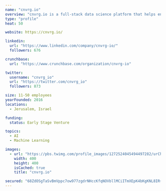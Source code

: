 ```yaml
---
name: "cnvrg.io"
overview: "cnvrg.io is a full-stack data science platform that helps enterprises manage and scale AI. Its collaborative end-to-end solution enables companies to accelerate innovation and build high impact machine learning models. From Fortune 500 companies to startups, cnvrg.io helps data scientists solve complex problems, by building intelligent machines. The platform is used across industries by leading companies in finance, gaming, BI, automotive, manufacturing, e-commerce and more."
type: "profile"
heat: 50

website: https://cnvrg.io/

linkedin:
  url: "https://www.linkedin.com/company/cnvrg-io/"
  followers: 676

crunchbase:
  url: "https://www.crunchbase.com/organization/cnvrg-io"

twitter:
  username: "cnvrg_io"
  url: "https://twitter.com/cnvrg_io"
  followers: 873

size: 11-50 employees
yearFounded: 2016
locations:
  - Jerusalem, Israel

funding:
  status: Early Stage Venture

topics:
  - AI
  - Machine Learning

images:
  - url: "https://pbs.twimg.com/profile_images/1272524045494497282/urChdCLm_400x400.jpg"
    width: 400
    height: 400
    isCached: true
    title: "cnvrg.io"

secured: "68ZdOSgTaSvBmVppc7ow977zgdrNHccKfqNOVbllMCiITmXEpK4bKgKNL8IR+E1pU2GOEtVRm9r2fgJekEHb2T3r2MgJU//HYyfbtycKGQ58tuoAZ+E2ivPmTxNGHoHdhVCxTgaQrnTfMHLLnnexIZkV5zFcynFgFULCPYaC8cs076UGiQH1MaEYUDNpNq2bcuh1nosgzPVpWaAuXx1o5VHxv9Edd4pqc1+j04CejIiMKjD1gTZEvWH67vqmBaCRp9n4gZCR7d1e1vxf+W3J4RkPoE/E3Lm/zo+Q0a28tDzKJIe3xMF3zyOLwSbqsPzCe2RsBWBdXMurUNTn4Q24/7nxR9VwTKhjVMn5Ta/iO8qpK7LdXQQsSSBBRuBELyBa;ssIGyxPDCfHndmQ3ut10sg=="
---
```



